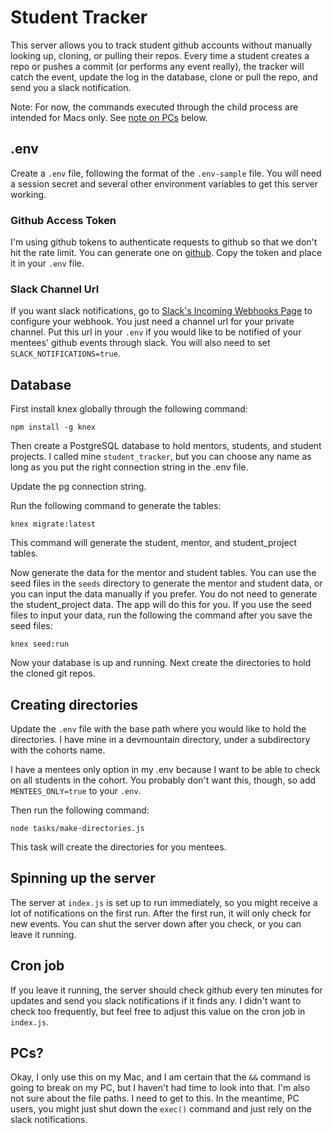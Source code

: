 # Student Tracker

This server allows you to track student github accounts without manually looking up, cloning, or pulling their repos. Every time a student creates a repo or pushes a commit (or performs any event really), the tracker will catch the event, update the log in the database, clone or pull the repo, and send you a slack notification. 

Note: For now, the commands executed through the child process are intended for Macs only. See [note on PCs](#user-content-PCs?) below.

## .env
Create a `.env` file, following the format of the `.env-sample` file. You will need a session secret and several other environment variables to get this server working. 

### Github Access Token
I'm using github tokens to authenticate requests to github so that we don't hit the rate limit. You can generate one on [github](https://github.com/settings/tokens). Copy the token and place it in your `.env` file.

### Slack Channel Url
If you want slack notifications, go to [Slack's Incoming Webhooks Page](https://api.slack.com/incoming-webhooks) to configure your webhook. You just need a channel url for your private channel. Put this url in your `.env` if you would like to be notified of your mentees' github events through slack. You will also need to set `SLACK_NOTIFICATIONS=true`.

## Database
First install knex globally through the following command: 

```npm install -g knex```

Then create a PostgreSQL database to hold mentors, students, and student projects. I called mine `student_tracker`, but you can choose any name as long as you put the right connection string in the .env file. 

Update the pg connection string.

Run the following command to generate the tables:

```knex migrate:latest```

This command will generate the student, mentor, and student_project tables. 

Now generate the data for the mentor and student tables. You can use the seed files in the `seeds` directory to generate the mentor and student data, or you can input the data manually if you prefer. You do not need to generate the student_project data. The app will do this for you. If you use the seed files to input your data, run the following the command after you save the seed files:

```knex seed:run```

Now your database is up and running. Next create the directories to hold the cloned git repos. 

## Creating directories
Update the `.env` file with the base path where you would like to hold the directories. I have mine in a devmountain directory, under a subdirectory with the cohorts name. 

I have a mentees only option in my .env because I want to be able to check on all students in the cohort. You probably don't want this, though, so add `MENTEES_ONLY=true` to your `.env`.

Then run the following command:

```node tasks/make-directories.js```

This task will create the directories for you mentees.

## Spinning up the server
The server at `index.js` is set up to run immediately, so you might receive a lot of notifications on the first run. After the first run, it will only check for new events. You can shut the server down after you check, or you can leave it running. 

## Cron job
If you leave it running, the server should check github every ten minutes for updates and send you slack notifications if it finds any. I didn't want to check too frequently, but feel free to adjust this value on the cron job in `index.js`. 

## PCs? 
Okay, I only use this on my Mac, and I am certain that the `&&` command is going to break on my PC, but I haven't had time to look into that. I'm also not sure about the file paths. I need to get to this. In the meantime, PC users, you might just shut down the `exec()` command and just rely on the slack notifications.